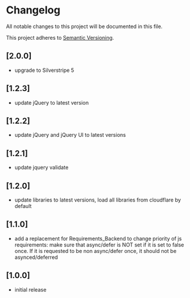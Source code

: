 # Changelog

All notable changes to this project will be documented in this file.

This project adheres to [Semantic Versioning](http://semver.org/).

## [2.0.0]

* upgrade to Silverstripe 5

## [1.2.3]

* update jQuery to latest version

## [1.2.2]

* update jQuery and jQuery UI to latest versions

## [1.2.1]

* update jquery validate

## [1.2.0]

* update libraries to latest versions, load all libraries from cloudflare by default

## [1.1.0]

* add a replacement for Requirements_Backend to change priority of js requirements: make sure that async/defer is NOT set if it is set to false once. If it is requested to be non async/defer once, it should not be asynced/deferred

## [1.0.0]

* initial release
